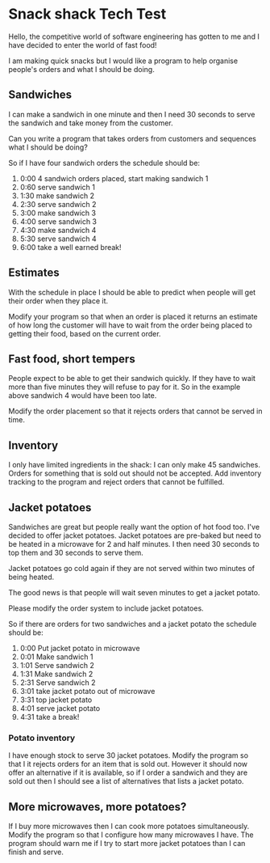 # Snack shack Tech Test

Hello, the competitive world of software engineering has gotten to me and I have decided to enter the world of fast food!

I am making quick snacks but I would like a program to help organise people's orders and what I should be doing.

## Sandwiches

I can make a sandwich in one minute and then I need 30 seconds to serve the sandwich and take money from the customer.

Can you write a program that takes orders from customers and sequences what I should be doing?

So if I have four sandwich orders the schedule should be:

1. 0:00 4 sandwich orders placed, start making sandwich 1
1. 0:60 serve sandwich 1
1. 1:30 make sandwich 2
1. 2:30 serve sandwich 2
1. 3:00 make sandwich 3
1. 4:00 serve sandwich 3
1. 4:30 make sandwich 4
1. 5:30 serve sandwich 4
1. 6:00 take a well earned break!

## Estimates

With the schedule in place I should be able to predict when people will get their order when they place it.

Modify your program so that when an order is placed it returns an estimate of how long the customer will have to wait from the order being placed to getting their food, based on the current order.

## Fast food, short tempers

People expect to be able to get their sandwich quickly. If they have to wait more than five minutes they will refuse to pay for it. So in the example above sandwich 4 would have been too late.

Modify the order placement so that it rejects orders that cannot be served in time.

## Inventory

I only have limited ingredients in the shack: I can only make 45 sandwiches. Orders for something that is sold out should not be accepted. Add inventory tracking to the program and reject orders that cannot be fulfilled.

## Jacket potatoes

Sandwiches are great but people really want the option of hot food too. I've decided to offer jacket potatoes. Jacket potatoes are pre-baked but need to be heated in a microwave for 2 and half minutes. I then need 30 seconds to top them and 30 seconds to serve them.

Jacket potatoes go cold again if they are not served within two minutes of being heated.

The good news is that people will wait seven minutes to get a jacket potato.

Please modify the order system to include jacket potatoes.

So if there are orders for two sandwiches and a jacket potato the schedule should be:

1. 0:00 Put jacket potato in microwave
1. 0:01 Make sandwich 1
1. 1:01 Serve sandwich 2
1. 1:31 Make sandwich 2
1. 2:31 Serve sandwich 2
1. 3:01 take jacket potato out of microwave
1. 3:31 top jacket potato
1. 4:01 serve jacket potato
1. 4:31 take a break!

### Potato inventory

 I have enough stock to serve 30 jacket potatoes. Modify the program so that I it rejects orders for an item that is sold out. However it should now offer an alternative if it is available, so if I order a sandwich and they are sold out then I should see a list of alternatives that lists a jacket potato.

## More microwaves, more potatoes?

If I buy more microwaves then I can cook more potatoes simultaneously. Modify the program so that I configure how many microwaves I have. The program should warn me if I try to start more jacket potatoes than I can finish and serve.
